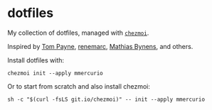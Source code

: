 # dotfiles
My collection of dotfiles, managed with [`chezmoi`](https://github.com/twpayne/chezmoi).

Inspired by [Tom Payne](https://github.com/twpayne/dotfiles), [renemarc](https://github.com/renemarc/dotfiles), [Mathias Bynens](https://github.com/mathiasbynens/dotfiles), and others.

Install dotfiles with:
```
chezmoi init --apply mmercurio
```

Or to start from scratch and also install chezmoi:
```
sh -c "$(curl -fsLS git.io/chezmoi)" -- init --apply mmercurio
```
